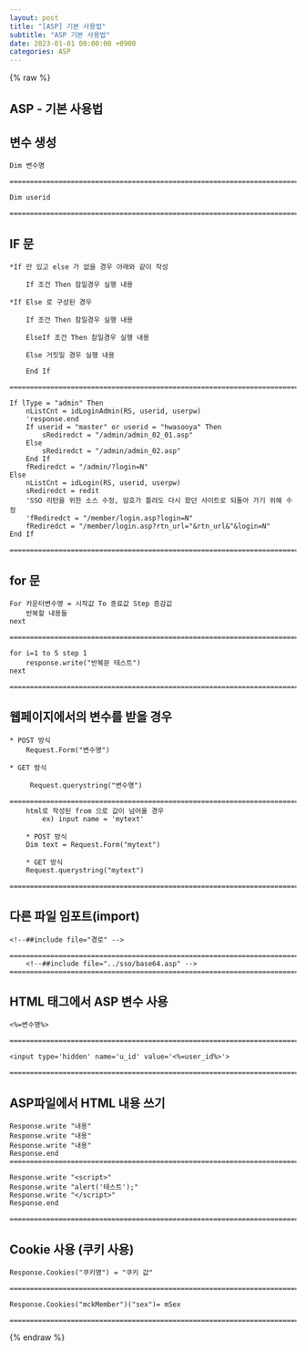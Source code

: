 ```yaml
---
layout: post
title: "[ASP] 기본 사용법"
subtitle: "ASP 기본 사용법"
date: 2023-01-01 00:00:00 +0900
categories: ASP
---
```

{% raw %}
## ASP - 기본 사용법  
  
## 변수 생성  
  
	Dim 변수명  
  
	=====================================================================================================================================================  
  
	Dim userid  
  
	=====================================================================================================================================================  
  
## IF 문  
  
	*If 만 있고 else 가 없을 경우 아래와 같이 작성  
  
		If 조건 Then 참일경우 실행 내용  
  
	*If Else 로 구성된 경우  
  
		If 조건 Then 참일경우 실행 내용  
  
		ElseIf 조건 Then 참일경우 실행 내용  
  
		Else 거짓일 경우 실행 내용  
  
		End If  
  
	=====================================================================================================================================================  
  
	If lType = "admin" Then  
		nListCnt = idLoginAdmin(RS, userid, userpw)  
		'response.end  
		If userid = "master" or userid = "hwasooya" Then  
			sRediredct = "/admin/admin_02_01.asp"  
		Else  
			sRediredct = "/admin/admin_02.asp"  
		End If  
		fRediredct = "/admin/?login=N"  
	Else  
		nListCnt = idLogin(RS, userid, userpw)  
		sRediredct = redit  
		'SSO 리턴을 위한 소스 수정, 암호가 틀려도 다시 왔던 사이트로 되돌아 가기 위해 수정  
		'fRediredct = "/member/login.asp?login=N"  
		fRediredct = "/member/login.asp?rtn_url="&rtn_url&"&login=N"  
	End If  
  
	=====================================================================================================================================================  
  
## for 문  
  
	For 카운터변수명 = 시작값 To 종료값 Step 증감값  
		반복할 내용들  
	next  
  
	=====================================================================================================================================================  
  
	for i=1 to 5 step 1  
		response.write("반복문 테스트")  
	next  
  
	=====================================================================================================================================================  
  
## 웹페이지에서의 변수를 받을 경우  
  
	* POST 방식  
		Request.Form("변수명")  
  
	* GET 방식  
  
		 Request.querystring("변수명")  
  
	=====================================================================================================================================================  
		html로 작성된 from 으로 값이 넘어올 경우  
			ex) input name = 'mytext'  
  
		* POST 방식  
		Dim text = Request.Form("mytext")  
  
		* GET 방식  
		Request.querystring("mytext")  
  
	=====================================================================================================================================================  
  
## 다른 파일 임포트(import)  
  
	<!--##include file="경로" -->  
  
	=====================================================================================================================================================  
		<!--##include file="../sso/base64.asp" -->  
	=====================================================================================================================================================  
  
## HTML 태그에서 ASP 변수 사용  
	<%=변수명%>  
  
	=====================================================================================================================================================  
  
	<input type='hidden' name='u_id' value='<%=user_id%>'>  
  
	=====================================================================================================================================================  
  
## ASP파일에서 HTML 내용 쓰기  
  
	Response.write "내용"  
	Response.write "내용"  
	Response.write "내용"  
	Response.end  
	=====================================================================================================================================================  
  
	Response.write "<script>"  
	Response.write "alert('테스트');"  
	Response.write "</script>"  
	Response.end  
  
	=====================================================================================================================================================  
  
## Cookie 사용 (쿠키 사용)  
  
	Response.Cookies("쿠키명") = "쿠키 값"  
  
	=====================================================================================================================================================  
  
	Response.Cookies("mckMember")("sex")= mSex  
  
	=====================================================================================================================================================  
                                                                                                                                                                                                                                                                                                                                                                                                                                                                                                                                                                                                                                                                                                                                                                                                                                                                                                                                                                                                                                                                                                                                                                                                                                                                                                                                                                                                                                                                                                                                                                                                                                                                                                                                                                                                                                                                                                                                                                                                                                                                                                                                                                                                                                                                                                                                                                                                                                                                                                                                                                                                                                                                                                                                                                                                                                                                                                                                                                                                                                                                                                                                                                                                                                                                                                                                                                                                                                                                                                                                                                                                                                                                                                                                                                                                                                                                                                                                                                                                                                                                                                                                                                                                                                                                                                                                                                                                                                                                                                                                                                                                                                                                                                                                          

{% endraw %}
